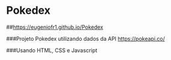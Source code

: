 # Pokedex

##https://eugeniofr1.github.io/Pokedex

###Projeto Pokedex utilizando dados da API https://pokeapi.co/

###Usando HTML, CSS e Javascript


